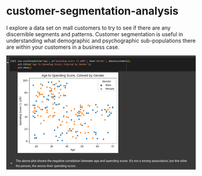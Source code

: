 # customer-segmentation-analysis

I explore a data set on mall customers to try to see if there are any discernible segments and patterns. Customer segmentation is useful in understanding what demographic and psychographic sub-populations there are within your customers in a business case.

![Alt Text](customerseg.png)